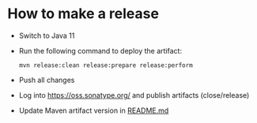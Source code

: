 How to make a release
=====================

* Switch to Java 11

* Run the following command to deploy the artifact:

  ```
  mvn release:clean release:prepare release:perform
  ```

* Push all changes

* Log into https://oss.sonatype.org/ and publish artifacts (close/release)

* Update Maven artifact version in [README.md](README.md#maven)
